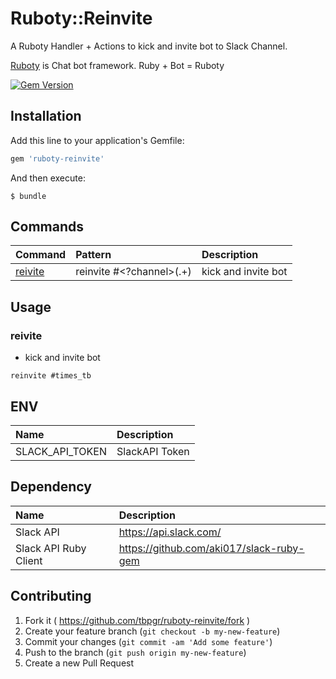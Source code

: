# Ruboty::Reinvite

A Ruboty Handler + Actions to kick and invite bot to Slack Channel.

[Ruboty](https://github.com/r7kamura/ruboty) is Chat bot framework. Ruby + Bot = Ruboty

[![Gem Version](https://badge.fury.io/rb/ruboty-reinvite.svg)](https://badge.fury.io/rb/ruboty-reinvite)

## Installation

Add this line to your application's Gemfile:

```ruby
gem 'ruboty-reinvite'
```

And then execute:

    $ bundle

## Commands

|Command|Pattern|Description|
|:--|:--|:--|
|[reivite](#reivite)|reinvite #<?channel>(.+)|kick and invite bot|

## Usage
### reivite
* kick and invite bot

~~~
reinvite #times_tb
~~~

## ENV

|Name|Description|
|:--|:--|
|SLACK_API_TOKEN|SlackAPI Token|

## Dependency

|Name|Description|
|:--|:--|
|Slack API|https://api.slack.com/|
|Slack API Ruby Client|https://github.com/aki017/slack-ruby-gem|

## Contributing

1. Fork it ( https://github.com/tbpgr/ruboty-reinvite/fork )
2. Create your feature branch (`git checkout -b my-new-feature`)
3. Commit your changes (`git commit -am 'Add some feature'`)
4. Push to the branch (`git push origin my-new-feature`)
5. Create a new Pull Request
